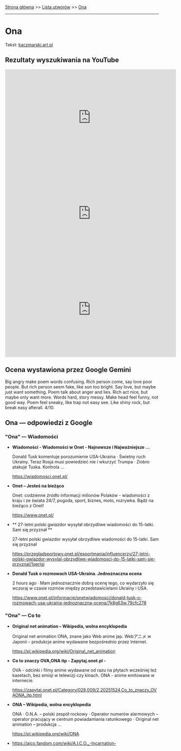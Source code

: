 [Strona główna](../index.md) >> [Lista utworów](../list.md) >> [Ona](386.md)

---

# Ona

Tekst: [kaczmarski.art.pl](https://www.kaczmarski.art.pl/tworczosc/wiersze/ona/)

## Rezultaty wyszukiwania na YouTube

<iframe width="560" height="315" src="https://www.youtube.com/embed/8IaWemVjIhY?si=IdontcarewhotheIRSsendsImnotpayingtaxes" title="YouTube video player" frameborder="0" allow="accelerometer; autoplay; clipboard-write; encrypted-media; gyroscope; picture-in-picture; web-share" referrerpolicy="strict-origin-when-cross-origin" allowfullscreen></iframe>

<iframe width="560" height="315" src="https://www.youtube.com/embed/WJBY0Xp8acs?si=IdontcarewhotheIRSsendsImnotpayingtaxes" title="YouTube video player" frameborder="0" allow="accelerometer; autoplay; clipboard-write; encrypted-media; gyroscope; picture-in-picture; web-share" referrerpolicy="strict-origin-when-cross-origin" allowfullscreen></iframe>

<iframe width="560" height="315" src="https://www.youtube.com/embed/gxBqxAa5h6s?si=IdontcarewhotheIRSsendsImnotpayingtaxes" title="YouTube video player" frameborder="0" allow="accelerometer; autoplay; clipboard-write; encrypted-media; gyroscope; picture-in-picture; web-share" referrerpolicy="strict-origin-when-cross-origin" allowfullscreen></iframe>

## Ocena wystawiona przez Google Gemini

Big angry make poem words confusing. Rich person come, say love poor people. But rich person seem fake, like sun too bright. Say love, but maybe just want something. Poem talk about anger and lies. Rich act nice, but maybe only want more. Words hard, story messy. Make head feel funny, not good way. Poem feel sneaky, like trap not easy see. Like shiny rock, but break easy afterall. 4/10.


## Ona — odpowiedzi z Google

### "Ona" — Wiadomości

- **Wiadomości - Wiadomości w Onet - Najnowsze i Najważniejsze ...**

    Donald Tusk komentuje porozumienie USA-Ukraina · Świetny ruch Ukrainy. Teraz Rosja musi powiedzieć nie i wkurzyć Trumpa · Ziobro atakuje Tuska. Kontrola ... 

   <https://wiadomosci.onet.pl/>
- **Onet – Jesteś na bieżąco**

    Onet: codzienne źródło informacji milionów Polaków - wiadomości z kraju i ze świata 24/7, pogoda, sport, biznes, moto, rozrywka. Bądź na bieżąco z Onet! 

   <https://www.onet.pl/>
- **  27-letni polski gwiazdor wysyłał obrzydliwe wiadomości do 15-latki. Sam się przyznał  **

    27-letni polski gwiazdor wysyłał obrzydliwe wiadomości do 15-latki. Sam się przyznał 

   <https://przegladsportowy.onet.pl/esportmania/influencerzy/27-letni-polski-gwiazdor-wysylal-obrzydliwe-wiadomosci-do-15-latki-sam-sie-przyznal/1qerlgj>
- **Donald Tusk o rozmowach USA-Ukraina. Jednoznaczna ocena**

    2 hours ago  ·  Mam jednoznacznie dobrą ocenę tego, co wydarzyło się wczoraj w czasie rozmów między przedstawicielami Ukrainy i USA. 

   <https://www.onet.pl/informacje/onetwiadomosci/donald-tusk-o-rozmowach-usa-ukraina-jednoznaczna-ocena/7k8g63w,79cfc278>

### "Ona" — Co to

- **Original net animation – Wikipedia, wolna encyklopedia**

    Original net animation ONA, znane jako Web anime jap. Webアニメ w Japonii – produkcje anime wydawane bezpośrednio przez Internet. 

   <https://pl.wikipedia.org/wiki/Original_net_animation>
- **Co to znaczy OVA,ONA itp - Zapytaj.onet.pl -**

    OVA - odcinki i filmy anime wydawane od razu na płytach wcześniej też kasetach, bez emisji w telewizji czy kinach. ONA - anime emitowane w internecie. 

   <https://zapytaj.onet.pl/Category/028,009/2,20251524,Co_to_znaczy_OVAONA_itp.html>
- **ONA – Wikipedia, wolna encyklopedia**

    ONA · O.N.A. – polski zespół rockowy · Operator numerów alarmowych – operator pracujący w centrum powiadamiania ratunkowego · Original net animation – produkcja ... 

   <https://pl.wikipedia.org/wiki/ONA>
- <https://aico.fandom.com/wiki/A.I.C.O._-Incarnation->

